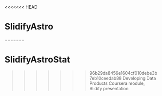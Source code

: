 <<<<<<< HEAD
# SlidifyAstro
=======
# SlidifyAstroStat
>>>>>>> 96b29da8459e1604cf010debe3b7eb10ceedab88
Developing Data Products Coursera module, Slidify presentation
